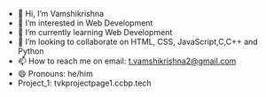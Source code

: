 - 👋 Hi, I’m Vamshikrishna
- 👀 I’m interested in Web Development
- 🌱 I’m currently learning Web Development
- 💞️ I’m looking to collaborate on HTML, CSS, JavaScript,C,C++ and Python
- 📫 How to reach me on email: t.vamshikrishna2@gmail.com
- 😄 Pronouns: he/him
- Project_1: tvkprojectpage1.ccbp.tech

<!---
Vammshi2/Vammshi2 is a ✨ special ✨ repository because its `README.md` (this file) appears on your GitHub profile.
You can click the Preview link to take a look at your changes.
--->
